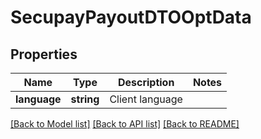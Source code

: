 # SecupayPayoutDTOOptData

## Properties
Name | Type | Description | Notes
------------ | ------------- | ------------- | -------------
**language** | **string** | Client language | 

[[Back to Model list]](../README.md#documentation-for-models) [[Back to API list]](../README.md#documentation-for-api-endpoints) [[Back to README]](../../README.md)


